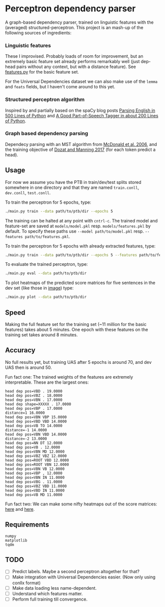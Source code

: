 # Perceptron dependency parser
A graph-based dependency parser, trained on linguistic features with the (averaged) structured-perceptron.
This project is an mash-up of the following sources of ingredients:

### Linguistic features
These I improvised. Probably loads of room for improvement, but an extremely basic feature set already performs remarkably well (just dep-head pairs without any context, but with a distance feature). See [features.py](features.py) for the basic feature set.

For the Universal Dependencies dataset we can also make use of the `lemma` and `feats` fields, but I haven't come around to this yet.

### Structured perceptron algorithm
Inspired by and partially based on the spaCy blog posts [Parsing English in 500 Lines of Python](https://explosion.ai/blog/parsing-english-in-python) and [A Good Part-of-Speech Tagger in about 200 Lines of Python](https://explosion.ai/blog/part-of-speech-pos-tagger-in-python).

### Graph based dependency parsing
Dependecy parsing with an MST algorithm from [McDonald et al. 2006](https://www.seas.upenn.edu/~strctlrn/bib/PDF/nonprojectiveHLT-EMNLP2005.pdf), and the training objective of [Dozat and Manning 2017](https://arxiv.org/pdf/1611.01734.pdf) (for each token predict a head).

## Usage
For now we assume you have the PTB in train/dev/test splits stored somewhere in one directory and that they are named `train.conll`, `dev.conll`, `test.conll`.

To train the perceptron for 5 epochs, type:
```bash
./main.py train --data path/to/ptb/dir --epochs 5
```
The training can be halted at any point with `cntrl-c`. The trained model and feature-set are saved at `models/model.pkl` resp. `models/features.pkl` by default. To specify these paths use `--model path/to/model.pkl` resp. `--features path/to/features.pkl`.

To train the perceptron for 5 epochs with already extracted features, type:
```bash
./main.py train --data path/to/ptb/dir --epochs 5 --features path/to/features
```

To evaluate the trained perceptron, type:
```bash
./main.py eval --data path/to/ptb/dir
```

To plot heatmaps of the predicted score matrices for five sentences in the dev set (like those in [image](image)) type:
```bash
./main.py plot --data path/to/ptb/dir
```

## Speed
Making the full feature set for the training set (~11 million for the basic features) takes about 5 minutes. One epoch with these features on the training set takes around 8 minutes.

## Accuracy
No full results yet, but training UAS after 5 epochs is around 70, and dev UAS then is around 50.

Fun fact one: The trained weights of the features are extremely interpretable. These are the largest ones:
```
head dep pos=VBD . 19.0000
head dep pos=VBZ . 18.0000
head dep pos=VBN . 17.0000
head dep shape=XXXXX . 17.0000
head dep pos=VBP . 17.0000
distance=1 16.0000
head dep pos=VBN VBP 15.0000
head dep pos=VBD VBD 14.0000
head dep pos=VB TO 14.0000
distance=-1 14.0000
head dep pos=VBN VBD 14.0000
distance=-2 13.0000
head dep pos=NN DT 12.0000
head dep pos=VB . 12.0000
head dep pos=VBN MD 12.0000
head dep pos=VBZ VBZ 12.0000
head dep pos=ROOT VBD 12.0000
head dep pos=ROOT VBN 12.0000
head dep pos=VBN VB 12.0000
head dep pos=VBP , 12.0000
head dep pos=VBN IN 11.0000
head dep pos=VBG . 11.0000
head dep pos=VBZ VBD 11.0000
head dep pos=VBD IN 11.0000
head dep pos=VB MD 11.0000
```

Fun fact two: We can make some nifty heatmaps out of the score matrices: [here](image/pred0.pdf) and [here](image/pred4.pdf).

## Requirements
```
numpy
matplotlib
tqdm
```

## TODO
- [ ] Predict labels. Maybe a second perceptron altogether for that?
- [ ] Make integration with Universal Dependencies easier. (Now only using conllx format)
- [ ] Make data loading less name-dependent.
- [ ] Understand which features matter.
- [ ] Perform full training till convergence.
